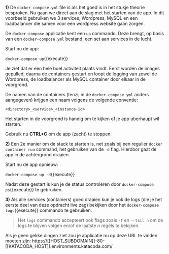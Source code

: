 **1)** De `docker-compose.yml` file is als het goed is in het stukje theorie besproken. Nu gaan we direct aan de slag met het starten van de app. In dit voorbeeld gebruiken we 3 services; Wordpress, MySQL en een loadbalancer die samen voor een wordpress website gaan zorgen.

De `docker-compose` applicatie kent een `up` commando. Deze brengt, op basis van een `docker-compose.yml` bestand, een set aan services in de lucht. 

Start nu de app:

```docker-compose up```{{execute}}

Je ziet dat er een hele boel activiteit plaats vindt. Eerst worden de images gepulled, daarna de containers gestart en loopt de logging van zowel de Wordpress, de loadbalancer als MySQL container door elkaar in de voorgrond. 

De namen van de containers (tenzij in de `docker-compose.yml` anders aangegeven) krijgen een naam volgens de volgende conventie:

`<directory>_<service>_<instance-id>`

Het starten in de voorgrond is handig om te kijken of je app uberhaupt wil starten. 

Gebruik nu **CTRL+C** om de app (zacht) te stoppen.

**2)** Een 2e manier om de stack te starten is, net zoals bij een regulier `docker container run` command, het gebruiken van de `-d` flag. Hierdoor gaat de app in de achtergrond draaien.

Start nu de app opnieuw:

```docker-compose up -d```{{execute}}

Nadat deze gestart is kun je de status controleren door ```docker-compose ps```{{execute}} te gebruiken.

**3)** Als alle services (containers) goed draaien kun je ook de logs (die je het eerste deel van deze opdracht live zag) bekijken door het ```docker-compose logs```{{execute}} commando te gebruiken.

> Het `logs` commando accepteert ook flags zoals `-f` en `--tail n` om de logs te blijven volgen en/of de laatste *n* regels te bekijken.

Als je geen gekke dingen ziet zou je applicatie nu op deze URL te vinden moeten zijn: https://[[HOST_SUBDOMAIN]]-80-[[KATACODA_HOST]].environments.katacoda.com/